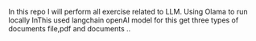In this repo I will perform all exercise related to LLM.
Using Olama to run locally
InThis used langchain openAI model for this get three types of documents file,pdf and documents ..
